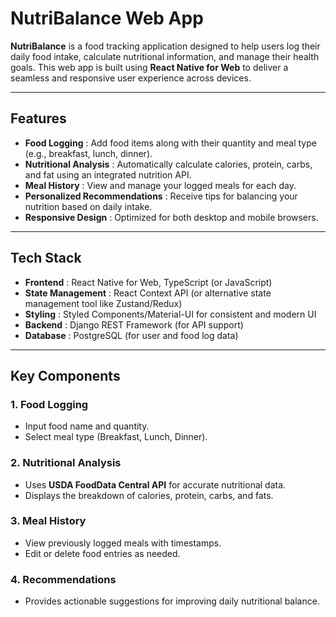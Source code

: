 # **NutriBalance Web App**

**NutriBalance** is a food tracking application designed to help users log their daily food intake, calculate nutritional information, and manage their health goals. This web app is built using **React Native for Web** to deliver a seamless and responsive user experience across devices.

---

## **Features**

- **Food Logging** : Add food items along with their quantity and meal type (e.g., breakfast, lunch, dinner).
- **Nutritional Analysis** : Automatically calculate calories, protein, carbs, and fat using an integrated nutrition API.
- **Meal History** : View and manage your logged meals for each day.
- **Personalized Recommendations** : Receive tips for balancing your nutrition based on daily intake.
- **Responsive Design** : Optimized for both desktop and mobile browsers.

---

## **Tech Stack**

- **Frontend** : React Native for Web, TypeScript (or JavaScript)
- **State Management** : React Context API (or alternative state management tool like Zustand/Redux)
- **Styling** : Styled Components/Material-UI for consistent and modern UI
- **Backend** : Django REST Framework (for API support)
- **Database** : PostgreSQL (for user and food log data)

---

## **Key Components**

### **1. Food Logging**

- Input food name and quantity.
- Select meal type (Breakfast, Lunch, Dinner).

### **2. Nutritional Analysis**

- Uses **USDA FoodData Central API** for accurate nutritional data.
- Displays the breakdown of calories, protein, carbs, and fats.

### **3. Meal History**

- View previously logged meals with timestamps.
- Edit or delete food entries as needed.

### **4. Recommendations**

- Provides actionable suggestions for improving daily nutritional balance.
